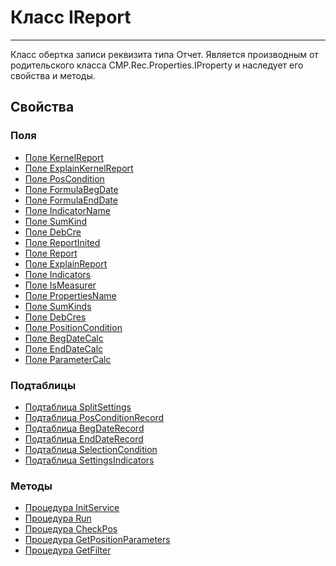 ﻿---
Link: CMP.Rec.Properties.IReport
---

<!--- Навигация
[Имя проекта](#)
-->

# Класс IReport
---

Класс обертка записи реквизита типа Отчет.
Является производным от родительского класса CMP.Rec.Properties.IProperty и наследует его свойства и методы.

<!---
## Примеры
-->

## Свойства

<!--
### Типы
* [Тип 1](#)
-->

### Поля
* [Поле KernelReport](KernelReport)
* [Поле ExplainKernelReport](ExplainKernelReport)
* [Поле PosCondition](PosCondition)
* [Поле FormulaBegDate](FormulaBegDate)
* [Поле FormulaEndDate](FormulaEndDate)
* [Поле IndicatorName](IndicatorName)
* [Поле SumKind](SumKind)
* [Поле DebCre](DebCre)
* [Поле ReportInited](ReportInited)
* [Поле Report](Report)
* [Поле ExplainReport](ExplainReport)
* [Поле Indicators](Indicators)
* [Поле IsMeasurer](IsMeasurer)
* [Поле PropertiesName](PropertiesName)
* [Поле SumKinds](SumKinds)
* [Поле DebCres](DebCres)
* [Поле PositionCondition](PositionCondition)
* [Поле BegDateCalc](BegDateCalc)
* [Поле EndDateCalc](EndDateCalc)
* [Поле ParameterCalc](ParameterCalc)

### Подтаблицы
* [Подтаблица SplitSettings](SplitSettings)
* [Подтаблица PosConditionRecord](PosConditionRecord)
* [Подтаблица BegDateRecord](BegDateRecord)
* [Подтаблица EndDateRecord](EndDateRecord)
* [Подтаблица SelectionCondition](SelectionCondition)
* [Подтаблица SettingsIndicators](SettingsIndicators)

### Методы
* [Процедура InitService](InitService)
* [Процедура Run](Run)
* [Процедура CheckPos](CheckPos)
* [Процедура GetPositionParameters](GetPositionParameters)
* [Процедура GetFilter](GetFilter)